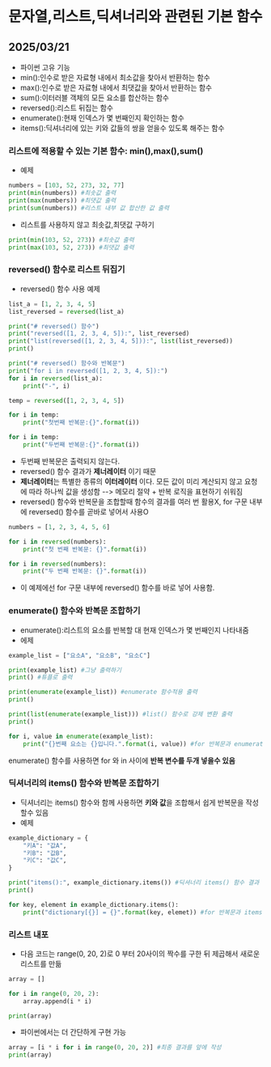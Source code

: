 # 문자열,리스트,딕셔너리와 관련된 기본 함수
## 2025/03/21

- 파이썬 고유 기능
- min():인수로 받은 자료형 내에서 최소값을 찾아서 반환하는 함수
- max():인수로 받은 자료형 내에서 최댓값을 찾아서 반환하는 함수
- sum():이터러블 객체의 모든 요소를 합산하는 함수
- reversed():리스트 뒤집는 함수
- enumerate():현재 인덱스가 몇 번째인지 확인하는 함수
- items():딕셔너리에 있는 키와 값들의 쌍을 얻을수 있도록 해주는 함수

### 리스트에 적용할 수 있는 기본 함수: min(),max(),sum()
- 예제
```python
numbers = [103, 52, 273, 32, 77]
print(min(numbers)) #최솟값 출력 
print(max(numbers)) #최댓값 출력
print(sum(numbers)) #리스트 내부 값 합산한 값 출력
```
- 리스트를 사용하지 않고 최솟값,최댓값 구하기
```python
print(min(103, 52, 273)) #최솟값 출력
print(max(103, 52, 273)) #최댓값 출력
```

### reversed() 함수로 리스트 뒤집기
- reversed() 함수 사용 예제
```python
list_a = [1, 2, 3, 4, 5]
list_reversed = reversed(list_a)

print("# reversed() 함수")
print("reversed([1, 2, 3, 4, 5]):", list_reversed)
print("list(reversed([1, 2, 3, 4, 5])):", list(list_reversed))
print()

print("# reversed() 함수와 반복문")
print("for i in reversed([1, 2, 3, 4, 5]):")
for i in reversed(list_a):
    print("-", i)
```

```python
temp = reversed([1, 2, 3, 4, 5])

for i in temp:
    print("첫번째 반복문:{}".format(i))

for i in temp:
    print("두번째 반복문:{}".format(i))
```
- 두번째 반복문은 출력되지 않는다.
- reversed() 함수 결과가 **제너레이터** 이기 때문
- **제너레이터**는 특별한 종류의 **이터레이터** 이다. 모든 값이 미리 계산되지 않고 요청에 따라 하나씩 값을 생성함 --> 메모리 절약 + 반복 로직을 표현하기 쉬워짐
- reversed() 함수와 반복문을 조합할때 함수의 결과를 여러 번 활용X, for 구문 내부에 reversed() 함수를 곧바로 넣어서 사용O
```python
numbers = [1, 2, 3, 4, 5, 6]

for i in reversed(numbers):
    print("첫 번째 반복문: {}".format(i))

for i in reversed(numbers):
    print("두 번째 반복문: {}".format(i))
```
- 이 예제에선 for 구문 내부에 reversed() 함수를 바로 넣어 사용함.

### enumerate() 함수와 반복문 조합하기
- enumerate():리스트의 요소를 반복할 대 현재 인덱스가 몇 번째인지 나타내줌
- 에제
```python
example_list = ["요소A", "요소B", "요소C"]

print(example_list) #그냥 출력하기
print() #튜플로 출력

print(enumerate(example_list)) #enumerate 함수적용 출력
print()

print(list(enumerate(example_list))) #list() 함수로 강제 변환 출력
print()

for i, value in enumerate(example_list):
    print("{}번째 요소는 {}입니다.".format(i, value)) #for 반복문과 enumerate() 함수 조합해서 출력
```
enumerate() 함수를 사용하면 for 와 in 사이에 **반복 변수를 두개 넣을수 있음**

### 딕셔너리의 items() 함수와 반복문 조합하기
- 딕셔너리는 items() 함수와 함께 사용하면 **키와 값**을 조합해서 쉽게 반복문을 작성할수 있음
- 예제
```python
example_dictionary = {
    "키A": "값A",
    "키B": "값B",
    "키C": "값C",
}

print("items():", example_dictionary.items()) #딕셔너리 items() 함수 결과 출력
print()

for key, element in example_dictionary.items():
    print("dictionary[{}] = {}".format(key, elemet)) #for 반복문과 items()함수 조합
```

### 리스트 내포
- 다음 코드는 range(0, 20, 2)로 0 부터 20사이의 짝수를 구한 뒤 제곱해서 새로운 리스트를 만듦
```python
array = []

for i in range(0, 20, 2):
    array.append(i * i)

print(array)
```
- 파이썬에서는 더 간단하게 구현 가능
```python
array = [i * i for i in range(0, 20, 2)] #최종 결과를 앞에 작성
print(array)
```
